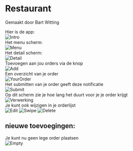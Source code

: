 # Restaurant
Gemaakt door Bart Witting

Hier is de app:<br/>
![Intro](/doc/Intro.png)<br/>
Het menu scherm:<br/>
![Menu](/doc/Menu.png)<br/>
Het detail scherm:<br/>
![Detail](/doc/Detail.png)<br/>
Toevoegen aan jou orders via de knop<br/>
![Add](/doc/Add.png)<br/>
Een overzicht van je order<br/>
![YourOrder](/doc/Yourorder.png)<br/>
Het submitten van je order geeft deze notificatie<br/>
![Submit](/doc/Submit.png)<br/>
Op dit scherm zie je hoe lang het duurt voor je je order krijgt<br/>
![Verwerking](/doc/Verwerking.png)<br/>
Je kunt ook wijzigen in je orderlijst<br/>
![Edit](/doc/Edit.png)
![Swipe](/doc/Swipe.png)
![Delete](/doc/Delete.png)


## nieuwe toevoegingen:
Je kunt nu geen lege order plaatsen<br/>
![Empty](/doc/Empty.png)
